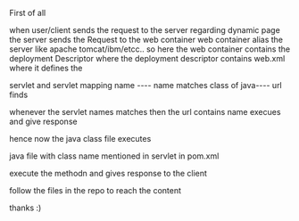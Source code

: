 First of all

when user/client sends the request to the server regarding dynamic page the server sends the Request to the web container
web container alias the server like apache tomcat/ibm/etcc..
so here the web container contains the deployment Descriptor where the deployment descriptor contains web.xml where it defines the 

servlet         and       servlet mapping
name ----                 name 	matches
class of java----         url finds

whenever the servlet names matches then the url contains name execues and give response

hence now the java class file executes

java file with class name mentioned in servlet in pom.xml

execute the methodn and gives response to the client

follow the files in the repo to reach the content 
		
thanks :)